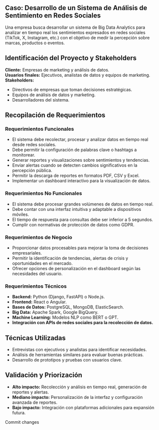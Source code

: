 ## Caso: Desarrollo de un Sistema de Análisis de Sentimiento en Redes Sociales

Una empresa busca desarrollar un sistema de Big Data Analytics para analizar en tiempo real los sentimientos expresados en redes sociales (TikTok, X, Instagram, etc.) con el objetivo de medir la percepción sobre marcas, productos o eventos.

## Identificación del Proyecto y Stakeholders

**Cliente:** Empresas de marketing y análisis de datos.  
**Usuarios finales:** Ejecutivos, analistas de datos y equipos de marketing.  
**Stakeholders:**  
- Directivos de empresas que toman decisiones estratégicas.
- Equipos de análisis de datos y marketing.
- Desarrolladores del sistema.

## Recopilación de Requerimientos

### Requerimientos Funcionales

- El sistema debe recolectar, procesar y analizar datos en tiempo real desde redes sociales.
- Debe permitir la configuración de palabras clave o hashtags a monitorear.
- Generar reportes y visualizaciones sobre sentimientos y tendencias.
- Enviar alertas cuando se detecten cambios significativos en la percepción pública.
- Permitir la descarga de reportes en formatos PDF, CSV y Excel.
- Implementar un dashboard interactivo para la visualización de datos.

### Requerimientos No Funcionales

- El sistema debe procesar grandes volúmenes de datos en tiempo real.
- Debe contar con una interfaz intuitiva y adaptable a dispositivos móviles.
- El tiempo de respuesta para consultas debe ser inferior a 5 segundos.
- Cumplir con normativas de protección de datos como GDPR.

### Requerimientos de Negocio

- Proporcionar datos procesables para mejorar la toma de decisiones empresariales.
- Permitir la identificación de tendencias, alertas de crisis y oportunidades en el mercado.
- Ofrecer opciones de personalización en el dashboard según las necesidades del usuario.

### Requerimientos Técnicos

- **Backend:** Python (Django, FastAPI) o Node.js.
- **Frontend:** React o Angular.
- **Bases de Datos:** PostgreSQL, MongoDB, ElasticSearch.
- **Big Data:** Apache Spark, Google BigQuery.
- **Machine Learning:** Modelos NLP como BERT o GPT.
- **Integración con APIs de redes sociales para la recolección de datos.**

## Técnicas Utilizadas

- Entrevistas con ejecutivos y analistas para identificar necesidades.
- Análisis de herramientas similares para evaluar buenas prácticas.
- Desarrollo de prototipos y pruebas con usuarios clave.

## Validación y Priorización

- **Alto impacto:** Recolección y análisis en tiempo real, generación de reportes y alertas.
- **Mediano impacto:** Personalización de la interfaz y configuración avanzada de reportes.
- **Bajo impacto:** Integración con plataformas adicionales para expansión futura.
  
Commit changes

